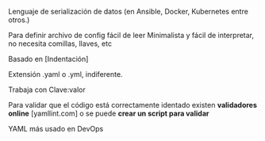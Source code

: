 Lenguaje de serialización de datos (en Ansible, Docker, Kubernetes entre otros.)

Para definir archivo de config fácil de leer
Minimalista y fácil de interpretar, no necesita comillas, llaves, etc

Basado en [Indentación]

Extensión .yaml o .yml, indiferente.

Trabaja con Clave:valor

Para validar que el código está correctamente identado existen **validadores online** [yamllint.com] o se puede **crear un script para validar**

YAML más usado en DevOps